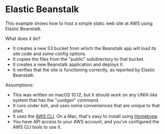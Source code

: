 # Elastic Beanstalk

This example shows how to host a simple static web site at AWS using
Elastic Beanstalk.

What does it do?

* It creates a new S3 bucket from which the Beanstalk app will load its
  site code and some config options.
* It copies the files from the "public" subdirectory to that bucket.
* It creates a new Beanstalk application and deploys it.
* It verifies that the site is functioning correctly, as reported by
  Elastic Beanstalk.

Assumptions:

* This was written on macOS 10.12, but it should work on any UNIX-like
  system that has the "uuidgen" command.
* It runs under ksh, and uses some conveniences that are unique to that
  shell.
* It uses the [AWS CLI](https://aws.amazon.com/documentation/cli/). On a
  Mac, that's easy to install using [Homebrew](http://brew.sh).
* You have API access to your AWS account, and you've configured the
  AWS CLI tools to use it.
